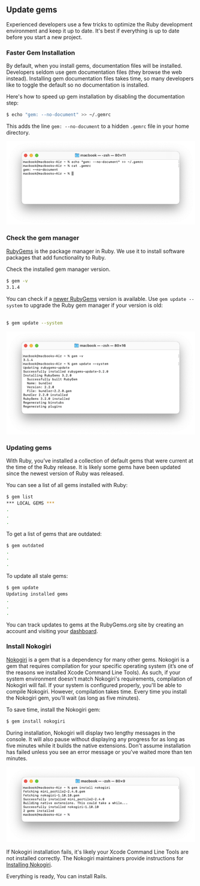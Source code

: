 ## Update gems

Experienced developers use a few tricks to optimize the Ruby development environment and keep it up to date. It's best if everything is up to date before you start a new project.

### Faster Gem Installation

By default, when you install gems, documentation files will be installed. Developers seldom use gem documentation files (they browse the web instead). Installing gem documentation files takes time, so many developers like to toggle the default so no documentation is installed.

Here's how to speed up gem installation by disabling the documentation step:

```bash
$ echo "gem: --no-document" >> ~/.gemrc
```

This adds the line `gem: --no-document` to a hidden `.gemrc` file in your home directory.

![](/assets/images/ruby/faster-gem-installation.png)

### Check the gem manager

[RubyGems](https://rubygems.org/gems/rubygems-update) is the package manager in Ruby. We use it to install software packages that add functionality to Ruby.

Check the installed gem manager version.

```bash
$ gem -v
3.1.4
```

You can check if a [newer RubyGems](https://rubygems.org/gems/rubygems-update) version is available. Use `gem update --system` to upgrade the Ruby gem manager if your version is old:
```bash

$ gem update --system
```

![](/assets/images/ruby/update-system-gem.png)

### Updating gems

With Ruby, you’ve installed a collection of default gems that were current at the time of the Ruby release. It is likely some gems have been updated since the newest version of Ruby was released.

You can see a list of all gems installed with Ruby:

```bash
$ gem list
*** LOCAL GEMS ***
.
.
.
```

To get a list of gems that are outdated:

```bash
$ gem outdated
.
.
.
```

To update all stale gems:

```bash
$ gem update
Updating installed gems
.
.
.
```

You can track updates to gems at the RubyGems.org site by creating an account and visiting your [dashboard](https://rubygems.org/dashboard).

### Install Nokogiri

[Nokogiri](http://nokogiri.org/) is a gem that is a dependency for many other gems. Nokogiri is a gem that requires compilation for your specific operating system (it’s one of the reasons we installed Xcode Command Line Tools). As such, if your system environment doesn't match Nokogiri's requirements, compilation of Nokogiri will fail. If your system is configured properly, you'll be able to compile Nokogiri. However, compilation takes time. Every time you install the Nokogiri gem, you'll wait (as long as five minutes).

To save time, install the Nokogiri gem:

```bash
$ gem install nokogiri
```

During installation, Nokogiri will display two lengthy messages in the console. It will also pause without displaying any progress for as long as five minutes while it builds the native extensions. Don't assume installation has failed unless you see an error message or you've waited more than ten minutes.

![](/assets/images/ruby/install-nokogiri-gem.png)

If Nokogiri installation fails, it's likely your Xcode Command Line Tools are not installed correctly. The Nokogiri maintainers provide instructions for [Installing Nokogiri](https://nokogiri.org/tutorials/installing_nokogiri.html).

Everything is ready, You can install Rails.
